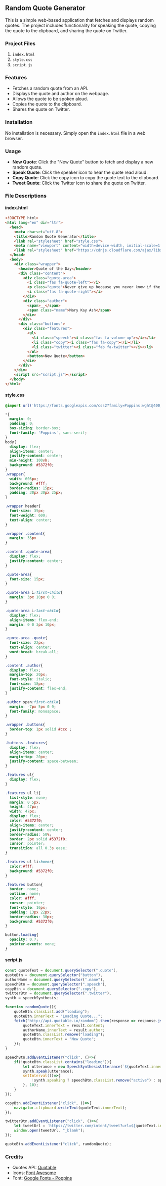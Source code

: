 ## Random Quote Generator

This is a simple web-based application that fetches and displays random quotes. The project includes functionality for speaking the quote, copying the quote to the clipboard, and sharing the quote on Twitter.

### Project Files

1. `index.html`
2. `style.css`
3. `script.js`

### Features

- Fetches a random quote from an API.
- Displays the quote and author on the webpage.
- Allows the quote to be spoken aloud.
- Copies the quote to the clipboard.
- Shares the quote on Twitter.

### Installation

No installation is necessary. Simply open the `index.html` file in a web browser.

### Usage

- **New Quote**: Click the "New Quote" button to fetch and display a new random quote.
- **Speak Quote**: Click the speaker icon to hear the quote read aloud.
- **Copy Quote**: Click the copy icon to copy the quote text to the clipboard.
- **Tweet Quote**: Click the Twitter icon to share the quote on Twitter.

### File Descriptions

#### index.html
```html
<!DOCTYPE html>
<html lang="en" dir="ltr">
  <head>
    <meta charset="utf-8">  
    <title>Random Quote Generator</title>
    <link rel="stylesheet" href="style.css">
    <meta name="viewport" content="width=device-width, initial-scale=1.0">
    <link rel="stylesheet" href="https://cdnjs.cloudflare.com/ajax/libs/font-awesome/5.15.3/css/all.min.css"/>
  </head>
  <body>
    <div class="wrapper">
      <header>Quote of the Day</header>
      <div class="content">
        <div class="quote-area">
          <i class="fas fa-quote-left"></i>
          <p class="quote">Never give up because you never know if the next try is going to be the one that works.</p>
          <i class="fas fa-quote-right"></i>
        </div>
        <div class="author">
          <span>__</span>
          <span class="name">Mary Kay Ash</span>
        </div>
      </div>
      <div class="buttons">
        <div class="features">
          <ul>
            <li class="speech"><i class="fas fa-volume-up"></i></li>
            <li class="copy"><i class="fas fa-copy"></i></li>
            <li class="twitter"><i class="fab fa-twitter"></i></li>
          </ul>
          <button>New Quote</button>
        </div>
      </div>
    </div>
    <script src="script.js"></script>
  </body>
</html>
```

#### style.css
```css
@import url('https://fonts.googleapis.com/css2?family=Poppins:wght@400;500;600;700&display=swap');

*{
  margin: 0;
  padding: 0;
  box-sizing: border-box;
  font-family: 'Poppins', sans-serif;
}
body{
  display: flex;
  align-items: center;
  justify-content: center;
  min-height: 100vh;
  background: #5372f0;
}
.wrapper{
  width: 605px;
  background: #fff;
  border-radius: 15px;
  padding: 30px 30px 25px;
}

.wrapper header{
  font-size: 35px;
  font-weight: 600;
  text-align: center;
}

.wrapper .content{
  margin: 35px
}

.content .quote-area{
  display: flex;
  justify-content: center;
}

.quote-area{
  font-size: 15px;
}

.quote-area i:first-child{
  margin: 3px 10px 0 0;
}

.quote-area i:last-child{
  display: flex;
  align-items: flex-end;
  margin: 0 0 3px 10px;
}

.quote-area .quote{
  font-size: 22px;
  text-align: center;
  word-break: break-all;
}

.content .author{
  display: flex;
  margin-top: 20px;
  font-style: italic;
  font-size: 18px;
  justify-content: flex-end;
}

.author span:first-child{
  margin: -7px 5px 0 0;
  font-family: monospace;
}

.wrapper .buttons{
  border-top: 1px solid #ccc ;
}

.buttons .features{
  display: flex;
  align-items: center;
  margin-top: 20px;
  justify-content: space-between;
}

.features ul{
  display: flex;
}

.features ul li{
  list-style: none;
  margin: 0 5px;
  height: 47px;
  width: 47px;
  display: flex;
  color: #5372f0;
  align-items: center;
  justify-content: center;
  border-radius: 50%;
  border: 2px solid #5372f0;
  cursor: pointer;
  transition: all 0.3s ease;
}

.features ul li:hover{
  color:#fff;
  background: #5372f0;
}

.features button{
  border: none;
  outline: none;
  color: #fff;
  cursor: pointer;
  font-style: 16px;
  padding: 13px 22px;
  border-radius: 30px;
  background: #5372f0;
}

button.loading{
  opacity: 0.7;
  pointer-events: none;
}
```

#### script.js
```javascript
const quoteText = document.querySelector(".quote"),
quoteBtn = document.querySelector("button"),
authorName = document.querySelector(".name"),
speechBtn = document.querySelector(".speech"),
copyBtn = document.querySelector(".copy"),
twitterBtn = document.querySelector(".twitter"),
synth = speechSynthesis;

function randomQuote(){
    quoteBtn.classList.add("loading");
    quoteBtn.innerText = "Loading Quote...";
    fetch("http://api.quotable.io/random").then(response => response.json()).then(result => {
        quoteText.innerText = result.content;
        authorName.innerText = result.author;
        quoteBtn.classList.remove("loading");
        quoteBtn.innerText = "New Quote";
    });
}

speechBtn.addEventListener("click", ()=>{
    if(!quoteBtn.classList.contains("loading")){
        let utterance = new SpeechSynthesisUtterance(`${quoteText.innerText} by ${authorName.innerText}`);
        synth.speak(utterance);
        setInterval(()=>{
            !synth.speaking ? speechBtn.classList.remove("active") : speechBtn.classList.add("active");
        }, 10);
    }
});

copyBtn.addEventListener("click", ()=>{
    navigator.clipboard.writeText(quoteText.innerText);
});

twitterBtn.addEventListener("click", ()=>{
    let tweetUrl = `https://twitter.com/intent/tweet?url=${quoteText.innerText}`;
    window.open(tweetUrl, "_blank");
});

quoteBtn.addEventListener("click", randomQuote);
```

### Credits

- Quotes API: [Quotable](http://api.quotable.io/)
- Icons: [Font Awesome](https://fontawesome.com/)
- Font: [Google Fonts - Poppins](https://fonts.google.com/specimen/Poppins)
